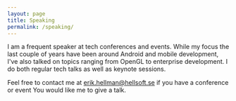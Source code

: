 ```yaml
---
layout: page
title: Speaking
permalink: /speaking/
---
```

I am a frequent speaker at tech conferences and events. While my focus the last couple of years have been around
Android and mobile development, I've also talked on topics ranging from OpenGL to enterprise development.
I do both regular tech talks as well as keynote sessions.

Feel free to contact me at [erik.hellman@hellsoft.se](mailto:erik.hellman@hellsoft.se) if you have a conference or event
You would like me to give a talk.



